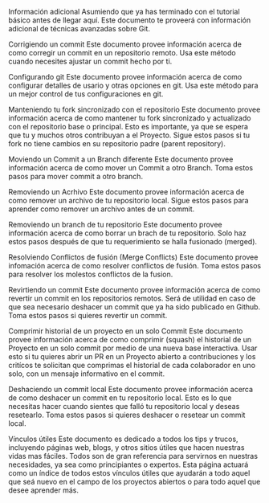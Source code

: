 Información adicional
Asumiendo que ya has terminado con el tutorial básico antes de llegar aquí. Este documento te proveerá con información adicional de técnicas avanzadas sobre Git.

Corrigiendo un commit
Este documento provee información acerca de como corregir un commit en un repositorio remoto.
Usa este método cuando necesites ajustar un commit hecho por ti.

Configurando git
Este documento provee información acerca de como configurar detalles de usario y otras opciones en git.
Usa este método para un mejor control de tus configuraciones en git.

Manteniendo tu fork sincronizado con el repositorio
Este documento provee información acerca de como mantener tu fork sincronizado y actualizado con el repositorio base o principal. Esto es importante, ya que se espera que tu y muchos otros contribuyan a el Proyecto.
Sigue estos pasos si tu fork no tiene cambios en su repositorio padre (parent repository).

Moviendo un Commit a un Branch diferente
Este documento provee información acerca de como mover un Commit a otro Branch.
Toma estos pasos para mover commit a otro branch.

Removiendo un Acrhivo
Este documento provee información acerca de como remover un archivo de tu repositorio local.
Sigue estos pasos para aprender como remover un archivo antes de un commit.

Removiendo un branch de tu repositorio 
Este documento provee información acerca de como borrar un brach de tu repositorio.
Solo haz estos pasos después de que tu requerimiento se halla fusionado (merged).

Resolviendo Conflictos de fusión (Merge Conflicts)
Este documento provee infomación acerca de como resolver conflictos de fusión.
Toma estos pasos para resolver los molestos conflictos de la fusion.

Revirtiendo un commit
Este documento provee información acerca de como revertir un commit en los repositorios remotos. Será de utilidad en caso de que sea necesario deshacer un commit que ya ha sido publicado en Github.
Toma estos pasos si quieres revertir un commit.

Comprimir historial de un proyecto en un solo Commit
Este documento provee información acerca de como comprimir (squash) el historial de un Proyecto en un solo commit por medio de una nueva base interactiva.
Usar esto si tu quieres abrir un PR en un Proyecto abierto a contribuciones y los critícos te solicitan que comprimas el historial de cada colaborador en uno solo, con un mensaje informativo en el commit.

Deshaciendo un commit local
Este documento provee información acerca de como deshacer un commit en tu repositorio local. Esto es lo que necesitas hacer cuando sientes que falló tu repositorio local y deseas resetearlo.
Toma estos pasos si quieres deshacer o resetear un commit local.

Vínculos útiles
Este documento es dedicado a todos los tips y trucos, incluyendo páginas web, blogs, y otros sitios útiles que hacen nuestras vidas mas fáciles. Todos son de gran referencia para servirnos en nuestras necesidades, ya sea como principiantes o expertos. Esta página actuará como un índice de todos estos vínculos útiles que ayudarán a todo aquel que seá nuevo en el campo de los proyectos abiertos o para todo aquel que desee aprender más.
